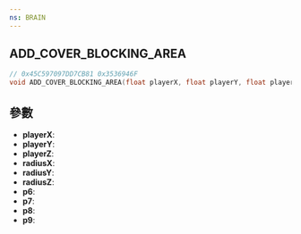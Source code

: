 ```yaml
---
ns: BRAIN
---
```

## ADD_COVER_BLOCKING_AREA

```c
// 0x45C597097DD7CB81 0x3536946F
void ADD_COVER_BLOCKING_AREA(float playerX, float playerY, float playerZ, float radiusX, float radiusY, float radiusZ, BOOL p6, BOOL p7, BOOL p8, BOOL p9);
```


## 參數
* **playerX**: 
* **playerY**: 
* **playerZ**: 
* **radiusX**: 
* **radiusY**: 
* **radiusZ**: 
* **p6**: 
* **p7**: 
* **p8**: 
* **p9**: 

